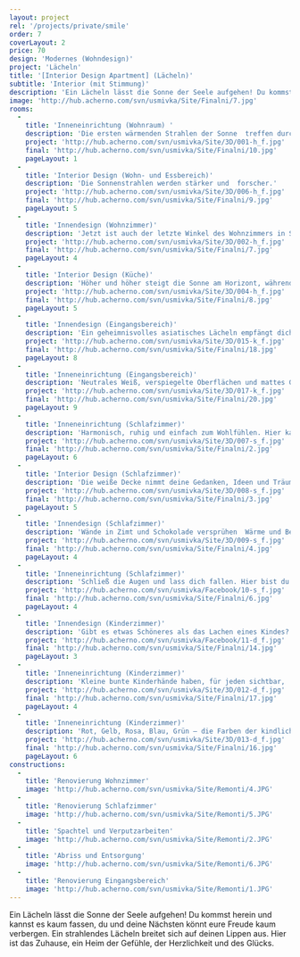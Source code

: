 ```yaml
---
layout: project
rel: '/projects/private/smile'
order: 7
coverLayout: 2
price: 70
design: 'Modernes (Wohndesign)'
project: 'Lächeln'
title: '[Interior Design Apartment] (Lächeln)'
subtitle: 'Interior (mit Stimmung)'
description: 'Ein Lächeln lässt die Sonne der Seele aufgehen! Du kommst herein und kannst es kaum fassen, du und deine Nächsten könnt eure Freude kaum verbergen. Ein strahlendes Lächeln breitet sich auf deinen Lippen aus. Hier ist das Zuhause, ein Heim der Gefühle, der Herzlichkeit und des Glücks.'
image: 'http://hub.acherno.com/svn/usmivka/Site/Finalni/7.jpg'
rooms:
  -
    title: 'Inneneinrichtung (Wohnraum) '
    description: 'Die ersten wärmenden Strahlen der Sonne  treffen durch die großen Fenster und beleben den Raum mit ihrer unsichtbaren Lebensenergie.'
    project: 'http://hub.acherno.com/svn/usmivka/Site/3D/001-h_f.jpg'
    final: 'http://hub.acherno.com/svn/usmivka/Site/Finalni/10.jpg'
    pageLayout: 1
  -
    title: 'Interior Design (Wohn- und Essbereich)'
    description: 'Die Sonnenstrahlen werden stärker und  forscher.'
    project: 'http://hub.acherno.com/svn/usmivka/Site/3D/006-h_f.jpg'
    final: 'http://hub.acherno.com/svn/usmivka/Site/Finalni/9.jpg'
    pageLayout: 5
  -
    title: 'Innendesign (Wohnzimmer)'
    description: 'Jetzt ist auch der letzte Winkel des Wohnzimmers in Sonne getaucht.'
    project: 'http://hub.acherno.com/svn/usmivka/Site/3D/002-h_f.jpg'
    final: 'http://hub.acherno.com/svn/usmivka/Site/Finalni/7.jpg'
    pageLayout: 4
  -
    title: 'Interior Design (Küche)'
    description: 'Höher und höher steigt die Sonne am Horizont, während sich die Familie zum gemeinsamen Frühstück findet. Jeder packt mit an, bis alle Leckereien auf dem Tisch stehen. So gestärkt und mit einem Lächeln im Gesicht, kannst du jede neue Herausforderung meistern.'
    project: 'http://hub.acherno.com/svn/usmivka/Site/3D/004-h_f.jpg'
    final: 'http://hub.acherno.com/svn/usmivka/Site/Finalni/8.jpg'
    pageLayout: 5
  -
    title: 'Innendesign (Eingangsbereich)'
    description: 'Ein geheimnisvolles asiatisches Lächeln empfängt dich herzlich und bittet dich einzutreten.'
    project: 'http://hub.acherno.com/svn/usmivka/Site/3D/015-k_f.jpg'
    final: 'http://hub.acherno.com/svn/usmivka/Site/Finalni/18.jpg'
    pageLayout: 8
  -
    title: 'Inneneinrichtung (Eingangsbereich)'
    description: 'Neutrales Weiß, verspiegelte Oberflächen und mattes Grau in Kombination mit warmem Holz geben dir das vertraute Gefühl von Zuhause.'
    project: 'http://hub.acherno.com/svn/usmivka/Site/3D/017-k_f.jpg'
    final: 'http://hub.acherno.com/svn/usmivka/Site/Finalni/20.jpg'
    pageLayout: 9
  -
    title: 'Inneneinrichtung (Schlafzimmer)'
    description: 'Harmonisch, ruhig und einfach zum Wohlfühlen. Hier kannst du dich zurückziehen und einfach die Welt um dich herum vergessen. Auch der jüngste Spross der Familie findet in diesem himmlischen Ort seine süßen Träume.'
    project: 'http://hub.acherno.com/svn/usmivka/Site/3D/007-s_f.jpg'
    final: 'http://hub.acherno.com/svn/usmivka/Site/Finalni/2.jpg'
    pageLayout: 6
  -
    title: 'Interior Design (Schlafzimmer)'
    description: 'Die weiße Decke nimmt deine Gedanken, Ideen und Träume wie ein Blatt Papier vertraulich auf.'
    project: 'http://hub.acherno.com/svn/usmivka/Site/3D/008-s_f.jpg'
    final: 'http://hub.acherno.com/svn/usmivka/Site/Finalni/3.jpg' 
    pageLayout: 5
  -
    title: 'Innendesign (Schlafzimmer)'
    description: 'Wände in Zimt und Schokolade versprühen  Wärme und Behaglichkeit im Raum.л.'
    project: 'http://hub.acherno.com/svn/usmivka/Site/3D/009-s_f.jpg'
    final: 'http://hub.acherno.com/svn/usmivka/Site/Finalni/4.jpg'
    pageLayout: 4
  -
    title: 'Inneneinrichtung (Schlafzimmer)'
    description: 'Schließ die Augen und lass dich fallen. Hier bist du Daheim. '
    project: 'http://hub.acherno.com/svn/usmivka/Facebook/10-s_f.jpg'
    final: 'http://hub.acherno.com/svn/usmivka/Site/Finalni/6.jpg'
    pageLayout: 4
  -
    title: 'Innendesign (Kinderzimmer)'
    description: 'Gibt es etwas Schöneres als das Lachen eines Kindes? Das Kinderzimmer ist der Ort der vielen Erinnerungen, erste Entdeckungen und unzähligen kleinen Momenten voller Glück und Spaß.'
    project: 'http://hub.acherno.com/svn/usmivka/Facebook/11-d_f.jpg'
    final: 'http://hub.acherno.com/svn/usmivka/Site/Finalni/14.jpg'
    pageLayout: 3
  -
    title: 'Inneneinrichtung (Kinderzimmer)'
    description: 'Kleine bunte Kinderhände haben, für jeden sichtbar,  ihre bleibenden Spuren hinterlassen. Tauche auch du die Hände in deine Lieblingsfarbe und werde wieder zum Kind.'
    project: 'http://hub.acherno.com/svn/usmivka/Site/3D/012-d_f.jpg'
    final: 'http://hub.acherno.com/svn/usmivka/Site/Finalni/17.jpg'
    pageLayout: 4
  -
    title: 'Inneneinrichtung (Kinderzimmer)'
    description: 'Rot, Gelb, Rosa, Blau, Grün – die Farben der kindlichen Fantasie. Du findest sie in Blüten und Früchten, in knallig bunten Kaubonbons und Cartoons. Die Farben von Mickey Maus, Winnie Puh, Sandmännchen, Spielzeugautos, Puppen und alle die zauberhaften Dinge, die die Welt der Kleinsten beseelt haben.'
    project: 'http://hub.acherno.com/svn/usmivka/Site/3D/013-d_f.jpg'
    final: 'http://hub.acherno.com/svn/usmivka/Site/Finalni/16.jpg'
    pageLayout: 6
constructions:
  -
    title: 'Renovierung Wohnzimmer'
    image: 'http://hub.acherno.com/svn/usmivka/Site/Remonti/4.JPG'
  -
    title: 'Renovierung Schlafzimmer'
    image: 'http://hub.acherno.com/svn/usmivka/Site/Remonti/5.JPG'
  -
    title: 'Spachtel und Verputzarbeiten'
    image: 'http://hub.acherno.com/svn/usmivka/Site/Remonti/2.JPG'
  -
    title: 'Abriss und Entsorgung'
    image: 'http://hub.acherno.com/svn/usmivka/Site/Remonti/6.JPG'
  -
    title: 'Renovierung Eingangsbereich'
    image: 'http://hub.acherno.com/svn/usmivka/Site/Remonti/1.JPG'
---
```

Ein Lächeln lässt die Sonne der Seele aufgehen! Du kommst herein und kannst es kaum fassen, du und deine Nächsten könnt eure Freude kaum verbergen. Ein strahlendes Lächeln breitet sich auf deinen Lippen aus. Hier ist das Zuhause, ein Heim der Gefühle, der Herzlichkeit und des Glücks.